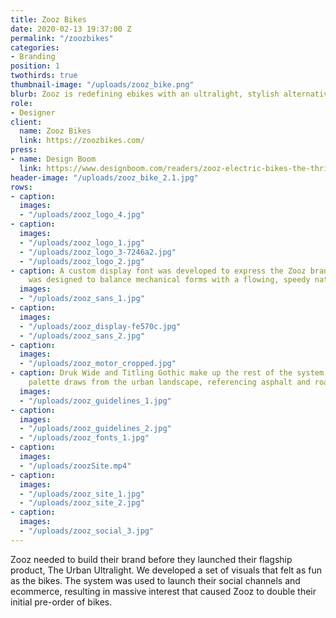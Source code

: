 ```yaml
---
title: Zooz Bikes
date: 2020-02-13 19:37:00 Z
permalink: "/zoozbikes"
categories:
- Branding
position: 1
twothirds: true
thumbnail-image: "/uploads/zooz_bike.png"
blurb: Zooz is redefining ebikes with an ultralight, stylish alternative.
role:
- Designer
client:
  name: Zooz Bikes
  link: https://zoozbikes.com/
press:
- name: Design Boom
  link: https://www.designboom.com/readers/zooz-electric-bikes-the-thrill-of-a-motorcycle-04-21-2020/
header-image: "/uploads/zooz_bike_2.1.jpg"
rows:
- caption: 
  images:
  - "/uploads/zooz_logo_4.jpg"
- caption: 
  images:
  - "/uploads/zooz_logo_1.jpg"
  - "/uploads/zooz_logo_3-7246a2.jpg"
  - "/uploads/zooz_logo_2.jpg"
- caption: A custom display font was developed to express the Zooz brand. Zooz Sans
    was designed to balance mechanical forms with a flowing, speedy nature.
  images:
  - "/uploads/zooz_sans_1.jpg"
- caption: 
  images:
  - "/uploads/zooz_display-fe570c.jpg"
  - "/uploads/zooz_sans_2.jpg"
- caption: 
  images:
  - "/uploads/zooz_motor_cropped.jpg"
- caption: Druk Wide and Titling Gothic make up the rest of the system. The color
    palette draws from the urban landscape, referencing asphalt and road markings.
  images:
  - "/uploads/zooz_guidelines_1.jpg"
- caption: 
  images:
  - "/uploads/zooz_guidelines_2.jpg"
  - "/uploads/zooz_fonts_1.jpg"
- caption: 
  images:
  - "/uploads/zoozSite.mp4"
- caption: 
  images:
  - "/uploads/zooz_site_1.jpg"
  - "/uploads/zooz_site_2.jpg"
- caption: 
  images:
  - "/uploads/zooz_social_3.jpg"
---
```


Zooz needed to build their brand before they launched their flagship product, The Urban Ultralight. We developed a set of visuals that felt as fun as the bikes. The system was used to launch their social channels and ecommerce, resulting in massive interest that caused Zooz to double their initial pre-order of bikes.